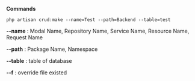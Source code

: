 **Commands**

`php artisan crud:make --name=Test --path=Backend --table=test`

**--name** : Modal Name, Repository Name, Service Name, Resource Name, Request Name

**--path** : Package Name, Namespace

**--table** : table of database

**--f** : override file existed
